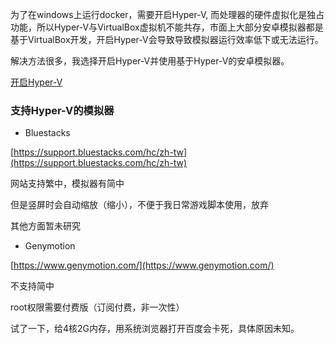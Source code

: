 
为了在windows上运行docker，需要开启Hyper-V,
而处理器的硬件虚拟化是独占功能，所以Hyper-V与VirtualBox虚拟机不能共存，市面上大部分安卓模拟器都是基于VirtualBox开发，开启Hyper-V会导致导致模拟器运行效率低下或无法运行。

解决方法很多，我选择开启Hyper-V并使用基于Hyper-V的安卓模拟器。

[开启Hyper-V](doc/Hyper-V-Enable.md)


### 支持Hyper-V的模拟器
- Bluestacks

[https://support.bluestacks.com/hc/zh-tw](https://support.bluestacks.com/hc/zh-tw)

网站支持繁中，模拟器有简中

但是竖屏时会自动缩放（缩小），不便于我日常游戏脚本使用，放弃

其他方面暂未研究

- Genymotion

[https://www.genymotion.com/](https://www.genymotion.com/)

不支持简中

root权限需要付费版（订阅付费，非一次性）

试了一下，给4核2G内存，用系统浏览器打开百度会卡死，具体原因未知。
